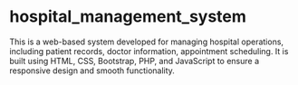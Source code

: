 # hospital_management_system
This is a web-based system developed for managing hospital operations, including patient records, doctor information, appointment scheduling. It is built using HTML, CSS, Bootstrap, PHP, and JavaScript to ensure a responsive design and smooth functionality.
